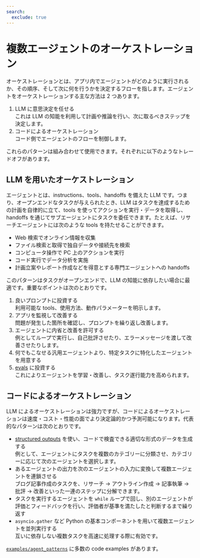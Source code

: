 ```yaml
---
search:
  exclude: true
---
```

# 複数エージェントのオーケストレーション

オーケストレーションとは、アプリ内でエージェントがどのように実行されるか、その順序、そして次に何を行うかを決定するフローを指します。エージェントをオーケストレーションする主な方法は 2 つあります。

1.  LLM に意思決定を任せる  
    これは LLM の知能を利用して計画や推論を行い、次に取るべきステップを決定します。  
2.  コードによるオーケストレーション  
    コード側でエージェントのフローを制御します。

これらのパターンは組み合わせて使用できます。それぞれに以下のようなトレードオフがあります。

## LLM を用いたオーケストレーション

エージェントとは、instructions、tools、handoffs を備えた LLM です。つまり、オープンエンドなタスクが与えられたとき、LLM はタスクを達成するための計画を自律的に立て、tools を使ってアクションを実行・データを取得し、handoffs を通じてサブエージェントにタスクを委任できます。たとえば、リサーチエージェントには次のような tools を持たせることができます。

-   Web 検索でオンライン情報を収集  
-   ファイル検索と取得で独自データや接続先を検索  
-   コンピュータ操作で PC 上のアクションを実行  
-   コード実行でデータ分析を実施  
-   計画立案やレポート作成などを得意とする専門エージェントへの handoffs  

このパターンはタスクがオープンエンドで、LLM の知能に依存したい場合に最適です。重要なポイントは次のとおりです。

1.  良いプロンプトに投資する  
    利用可能な tools、使用方法、動作パラメーターを明示します。  
2.  アプリを監視して改善する  
    問題が発生した箇所を確認し、プロンプトを繰り返し改善します。  
3.  エージェントに内省と改善を許可する  
    例としてループで実行し、自己批評させたり、エラーメッセージを渡して改善させたりします。  
4.  何でもこなせる汎用エージェントより、特定タスクに特化したエージェントを用意する  
5.  [evals](https://platform.openai.com/docs/guides/evals) に投資する  
    これによりエージェントを学習・改善し、タスク遂行能力を高められます。  

## コードによるオーケストレーション

LLM によるオーケストレーションは強力ですが、コードによるオーケストレーションは速度・コスト・性能の面でより決定論的かつ予測可能になります。代表的なパターンは次のとおりです。

-   [structured outputs](https://platform.openai.com/docs/guides/structured-outputs) を使い、コードで検査できる適切な形式のデータを生成する  
    例として、エージェントにタスクを複数のカテゴリーに分類させ、カテゴリーに応じて次のエージェントを選択します。  
-   あるエージェントの出力を次のエージェントの入力に変換して複数エージェントを連鎖させる  
    ブログ記事作成のタスクを、リサーチ → アウトライン作成 → 記事執筆 → 批評 → 改善といった一連のステップに分解できます。  
-   タスクを実行するエージェントを `while` ループで回し、別のエージェントが評価とフィードバックを行い、評価者が基準を満たしたと判断するまで繰り返す  
-   `asyncio.gather` など Python の基本コンポーネントを用いて複数エージェントを並列実行する  
    互いに依存しない複数タスクを高速に処理する際に有効です。  

[`examples/agent_patterns`](https://github.com/openai/openai-agents-python/tree/main/examples/agent_patterns) に多数の code examples があります。